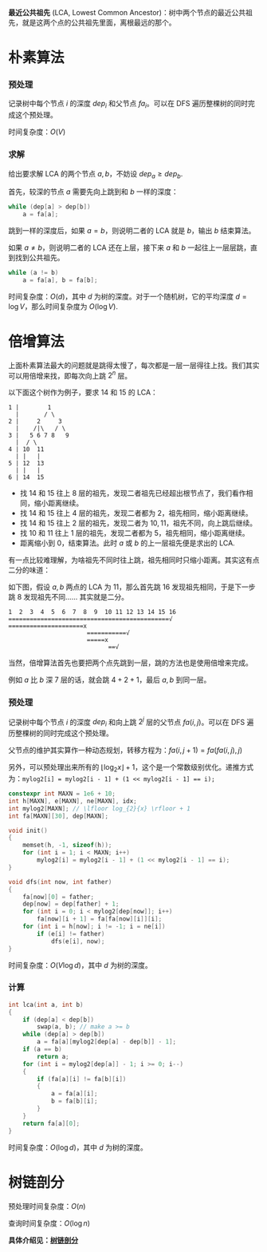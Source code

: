 **最近公共祖先** (LCA, Lowest Common Ancestor)：树中两个节点的最近公共祖先，就是这两个点的公共祖先里面，离根最远的那个。

<!--more-->

# 朴素算法

### 预处理

记录树中每个节点 $i$ 的深度 $dep_i$ 和父节点 $fa_i$。可以在 DFS 遍历整棵树的同时完成这个预处理。

时间复杂度：$O(V)$

### 求解

给出要求解 LCA 的两个节点 $a,b$，不妨设 $dep_a\geq dep_b$.

首先，较深的节点 $a$ 需要先向上跳到和 $b$ 一样的深度：

```cpp
while (dep[a] > dep[b])
    a = fa[a];
```

跳到一样的深度后，如果 $a=b$，则说明二者的 LCA 就是 $b$，输出 $b$ 结束算法。

如果 $a\neq b$，则说明二者的 LCA 还在上层，接下来 $a$ 和 $b$ 一起往上一层层跳，直到找到公共祖先。

```cpp
while (a != b)
    a = fa[a], b = fa[b];
```

时间复杂度：$O(d)$，其中 $d$ 为树的深度。对于一个随机树，它的平均深度 $d=\log V$，那么时间复杂度为 $O(\log V)$.

# 倍增算法

上面朴素算法最大的问题就是跳得太慢了，每次都是一层一层得往上找。我们其实可以用倍增来找，即每次向上跳 $2^n$ 层。

以下面这个树作为例子，要求 $14$ 和 $15$ 的 LCA：

```
1 |        1
  |       / \
2 |     2     3
  |    /|\   / \
3 |   5 6 7 8   9
  |  / \
4 | 10  11
  | |   | 
5 | 12  13
  | |   |
6 | 14  15
```

- 找 $14$ 和 $15$ 往上 $8$ 层的祖先，发现二者祖先已经超出根节点了，我们看作相同，缩小距离继续。
- 找 $14$ 和 $15$ 往上 $4$ 层的祖先，发现二者都为 $2$，祖先相同，缩小距离继续。
- 找 $14$ 和 $15$ 往上 $2$ 层的祖先，发现二者为 $10,11$，祖先不同，向上跳后继续。
- 找 $10$ 和 $11$ 往上 $1$ 层的祖先，发现二者都为 $5$，祖先相同，缩小距离继续。
- 距离缩小到 $0$，结束算法。此时 $a$ 或 $b$ 的上一层祖先便是求出的 LCA.

有一点比较难理解，为啥祖先不同时往上跳，祖先相同时只缩小距离。其实这有点二分的味道：

如下图，假设 $a,b$ 两点的 LCA 为 $11$，那么首先跳 $16$ 发现祖先相同，于是下一步跳 $8$ 发现祖先不同...... 其实就是二分。

```
1  2  3  4  5  6  7  8  9  10 11 12 13 14 15 16
=============================================√
=====================x
                      ===========√
                      =====x
                            ==√      
```

当然，倍增算法首先也要把两个点先跳到一层，跳的方法也是使用倍增来完成。

例如 $a$ 比 $b$ 深 $7$ 层的话，就会跳 $4+2+1$，最后 $a,b$ 到同一层。

### 预处理

记录树中每个节点 $i$ 的深度 $dep_i$ 和向上跳 $2^j$ 层的父节点 $fa(i,j)$。可以在 DFS 遍历整棵树的同时完成这个预处理。

父节点的维护其实算作一种动态规划，转移方程为：$fa(i,j+1)=fa(fa(i,j),j)$

另外，可以预处理出来所有的 $\lfloor \log_2 x\rfloor+1$，这个是一个常数级别优化。递推方式为：`mylog2[i] = mylog2[i - 1] + (1 << mylog2[i - 1] == i);`

```cpp
constexpr int MAXN = 1e6 + 10;
int h[MAXN], e[MAXN], ne[MAXN], idx;
int mylog2[MAXN]; // \lfloor log_{2}{x} \rfloor + 1
int fa[MAXN][30], dep[MAXN];

void init()
{
    memset(h, -1, sizeof(h));
    for (int i = 1; i < MAXN; i++)
        mylog2[i] = mylog2[i - 1] + (1 << mylog2[i - 1] == i);
}

void dfs(int now, int father)
{
    fa[now][0] = father;
    dep[now] = dep[father] + 1;
    for (int i = 0; i < mylog2[dep[now]]; i++)
        fa[now][i + 1] = fa[fa[now][i]][i];
    for (int i = h[now]; i != -1; i = ne[i])
        if (e[i] != father)
            dfs(e[i], now);
}
```

时间复杂度：$O(V\log d)$，其中 $d$ 为树的深度。

### 计算

```cpp
int lca(int a, int b)
{
    if (dep[a] < dep[b])
        swap(a, b); // make a >= b
    while (dep[a] > dep[b])
        a = fa[a][mylog2[dep[a] - dep[b]] - 1];
    if (a == b)
        return a;
    for (int i = mylog2[dep[a]] - 1; i >= 0; i--)
    {
        if (fa[a][i] != fa[b][i])
        {
            a = fa[a][i];
            b = fa[b][i];
        }
    }
    return fa[a][0];
}
```

时间复杂度：$O(\log d)$，其中 $d$ 为树的深度。

# 树链剖分

预处理时间复杂度：$O(n)$

查询时间复杂度：$O(\log n)$

**具体介绍见：[树链剖分](https://io.zouht.com/130.html)**